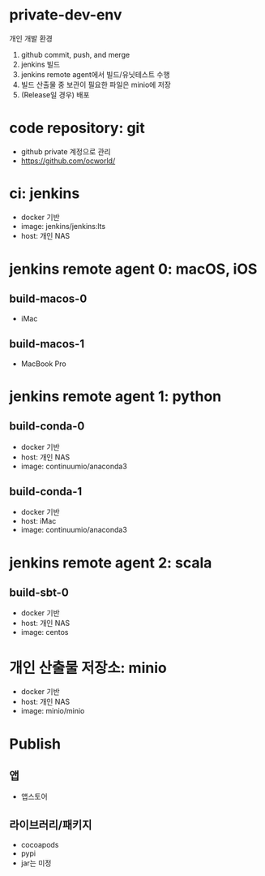 # private-dev-env
개인 개발 환경

1. github commit, push, and merge
2. jenkins 빌드
3. jenkins remote agent에서 빌드/유닛테스트 수행
4. 빌드 산출물 중 보관이 필요한 파일은 minio에 저장
5. (Release일 경우) 배포

# code repository: git
- github private 계정으로 관리
- https://github.com/ocworld/

# ci: jenkins
- docker 기반
- image: jenkins/jenkins:lts
- host: 개인 NAS

# jenkins remote agent 0: macOS, iOS
## build-macos-0
- iMac

## build-macos-1
- MacBook Pro

# jenkins remote agent 1: python 
## build-conda-0
- docker 기반
- host: 개인 NAS
- image: continuumio/anaconda3

## build-conda-1
- docker 기반
- host: iMac
- image: continuumio/anaconda3

# jenkins remote agent 2: scala
## build-sbt-0
- docker 기반
- host: 개인 NAS
- image: centos

# 개인 산출물 저장소: minio
- docker 기반
- host: 개인 NAS
- image: minio/minio

# Publish
## 앱
- 앱스토어

## 라이브러리/패키지
- cocoapods
- pypi
- jar는 미정

